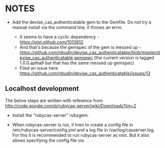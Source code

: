 NOTES
======

* Add the devise_cas_authenticatable gem to the Gemfile. Do not try a manual install via the command line, it throws an error.

    * It seems to have a cyclic dependency - https://gist.github.com/1013812
    * And that's because the gemspec of the gem is messed up - https://github.com/nbudin/devise_cas_authenticatable/blob/master/devise_cas_authenticatable.gemspec (the current version is tagged 1.0.0.aplha9 but that has the same messed up gemspec)
    * Filed an issue here https://github.com/nbudin/devise_cas_authenticatable/issues/13


Localhost development
-----------------------

The below steps are written with reference from http://code.google.com/p/rubycas-server/wiki/Downloads?tm=2

* Install the "rubycas-server" rubygem.

* When rubycas-server is run, it tries to create a config file in /etc/rubycas-server/config.yml and a log file in /var/log/casserver.log. For this it is recommended to run rubycas-server as root. But it also allows specifying the config file via 


 
